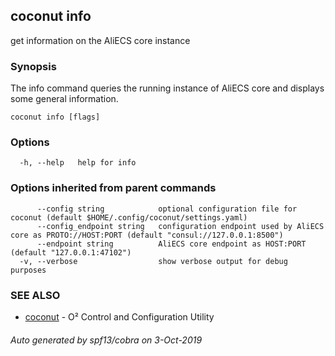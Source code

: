 ## coconut info

get information on the AliECS core instance

### Synopsis

The info command queries the running instance of AliECS core and
displays some general information.

```
coconut info [flags]
```

### Options

```
  -h, --help   help for info
```

### Options inherited from parent commands

```
      --config string            optional configuration file for coconut (default $HOME/.config/coconut/settings.yaml)
      --config_endpoint string   configuration endpoint used by AliECS core as PROTO://HOST:PORT (default "consul://127.0.0.1:8500")
      --endpoint string          AliECS core endpoint as HOST:PORT (default "127.0.0.1:47102")
  -v, --verbose                  show verbose output for debug purposes
```

### SEE ALSO

* [coconut](coconut.md)	 - O² Control and Configuration Utility

###### Auto generated by spf13/cobra on 3-Oct-2019
